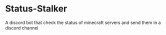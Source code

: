 # Status-Stalker
 A discord bot that check the status of minecraft servers and send them in a discord channel
